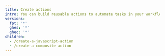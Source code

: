 ```yaml
---
title: Create actions
intro: You can build reusable actions to automate tasks in your workflows.
versions:
  fpt: '*'
  ghes: '*'
  ghec: '*'
children:
  - /create-a-javascript-action
  - /create-a-composite-action
---
```


